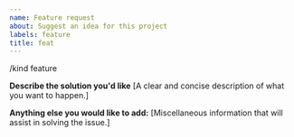 ```yaml
---
name: Feature request
about: Suggest an idea for this project
labels: feature
title: feat
---
```


/kind feature

**Describe the solution you'd like**
[A clear and concise description of what you want to happen.]

**Anything else you would like to add:**
[Miscellaneous information that will assist in solving the issue.]
